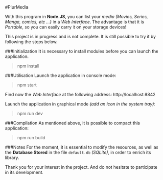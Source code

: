 #PlurMedia

With this program in **Node.JS**, you can list your *media* *(Movies, Series, Manga, comics, etc ...)* in a *Web Interface*. The advantage is that it is *Portable*, so you can easily carry it on your storage devices!

This project is in progress and is not complete. It is still possible to try it by following the steps below.

###Initialization
It is necessary to install modules before you can launch the application.

> npm install

###Utilisation
Launch the application in console mode:
> npm start

Find now the *Web Interface* at the following address: http://localhost:8842

Launch the application in graphical mode *(add an icon in the system tray)*:
> npm run dev

###Compilation
As mentioned above, it is possible to compact this application:
> npm run build

###Notes
For the moment, it is essential to modify the resources, as well as the **Database Stored** in the file `default.db` *(SQLite)*, in order to enrich its library.

Thank you for your interest in the project.
And do not hesitate to participate in its development.
